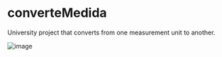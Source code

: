 # converteMedida
 University project that converts from one measurement unit to another.
 
![image](https://user-images.githubusercontent.com/69324573/192866465-9866f9dc-010b-4391-b18b-335303e0fb82.png)
